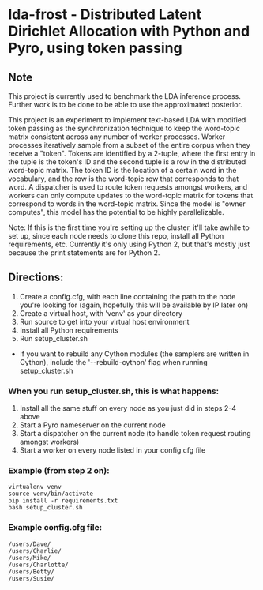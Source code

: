 # lda-frost - Distributed Latent Dirichlet Allocation with Python and Pyro, using token passing

## Note
This project is currently used to benchmark the LDA inference process.  Further work is to be done to be able to use the approximated posterior.

This project is an experiment to implement text-based LDA with modified token passing as the synchronization technique to keep the word-topic matrix consistent across any number of worker processes.  Worker processes iteratively sample from a subset of the entire corpus when they receive a "token".  Tokens are identified by a 2-tuple, where the first entry in the tuple is the token's ID and the second tuple is a row in the distributed word-topic matrix.  The token ID is the location of a certain word in the vocabulary, and the row is the word-topic row that corresponds to that word.  A dispatcher is used to route token requests amongst workers, and workers can only compute updates to the word-topic matrix for tokens that correspond to words in the word-topic matrix.  Since the model is "owner computes", this model has the potential to be highly parallelizable.

Note: If this is the first time you're setting up the cluster, it'll take awhile to set up, since each node needs to clone this repo, install all Python requirements, etc.  Currently it's only using Python 2, but that's mostly just because the print statements are for Python 2.

## Directions:
1. Create a config.cfg, with each line containing the path to the node you're looking for (again, hopefully this will be available by IP later on)
2. Create a virtual host, with 'venv' as your directory
3. Run source to get into your virtual host environment
4. Install all Python requirements
5. Run setup_cluster.sh
  * If you want to rebuild any Cython modules (the samplers are written in Cython), include the '--rebuild-cython' flag when running setup_cluster.sh


### When you run setup_cluster.sh, this is what happens:
1. Install all the same stuff on every node as you just did in steps 2-4 above
2. Start a Pyro nameserver on the current node
3. Start a dispatcher on the current node (to handle token request routing amongst workers)
4. Start a worker on every node listed in your config.cfg file


### Example (from step 2 on):
```
virtualenv venv
source venv/bin/activate
pip install -r requirements.txt
bash setup_cluster.sh
```


### Example config.cfg file:
```
/users/Dave/
/users/Charlie/
/users/Mike/
/users/Charlotte/
/users/Betty/
/users/Susie/
```
